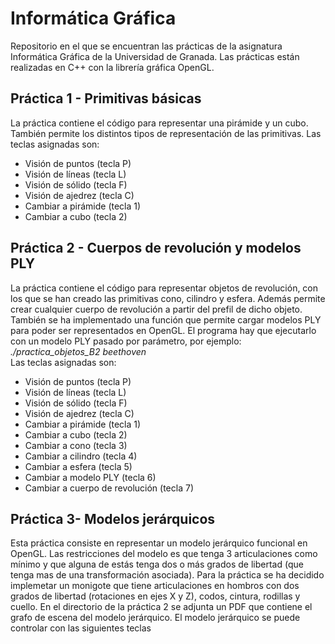 # Informática Gráfica
Repositorio en el que se encuentran las prácticas de la asignatura Informática Gráfica de la Universidad de Granada. Las prácticas están realizadas en C++ con la librería gráfica OpenGL.

## Práctica 1 - Primitivas básicas
La práctica contiene el código para representar una pirámide y un cubo. También permite los distintos tipos de representación de las primitivas. Las teclas asignadas son:
- Visión de puntos (tecla P)
- Visión de líneas (tecla L)
- Visión de sólido (tecla F)
- Visión de ajedrez (tecla C)
- Cambiar a pirámide (tecla 1)
- Cambiar a cubo (tecla 2)

## Práctica 2 - Cuerpos de revolución y modelos PLY
La práctica contiene el código para representar objetos de revolución, con los que se han creado las primitivas cono, cilindro y esfera. Además permite crear cualquier cuerpo de revolución a partir del prefil de dicho objeto. También se ha implementado una función que permite cargar modelos PLY para poder ser representados en OpenGL.
El programa hay que ejecutarlo con un modelo PLY pasado por parámetro, por ejemplo:<br />
*./practica_objetos_B2 beethoven*<br />
Las teclas asignadas son:
- Visión de puntos (tecla P)
- Visión de líneas (tecla L)
- Visión de sólido (tecla F)
- Visión de ajedrez (tecla C)
- Cambiar a pirámide (tecla 1)
- Cambiar a cubo (tecla 2)
- Cambiar a cono (tecla 3)
- Cambiar a cilindro (tecla 4)
- Cambiar a esfera (tecla 5)
- Cambiar a modelo PLY (tecla 6)
- Cambiar a cuerpo de revolución (tecla 7)

## Práctica 3- Modelos jerárquicos
Esta práctica consiste en representar un modelo jerárquico funcional en OpenGL. Las restricciones del modelo es que tenga 3 articulaciones como mínimo y que alguna de estás tenga dos o más grados de libertad (que tenga mas de una transformación asociada). Para la práctica se ha decidido implemetar un monigote que tiene articulaciones en hombros con dos grados de libertad (rotaciones en ejes X y Z), codos, cintura, rodillas y cuello. En el directorio de la práctica 2 se adjunta un PDF que contiene el grafo de escena del modelo jerárquico. El modelo jerárquico se puede controlar con las siguientes teclas
